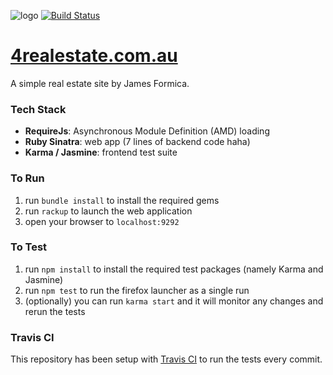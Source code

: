![logo](https://fourrealestate.herokuapp.com/images/logo.png)
[![Build Status](https://travis-ci.org/jamesformica/property-demo.svg?branch=master)](https://travis-ci.org/jamesformica/property-demo)

# [4realestate.com.au](https://fourrealestate.herokuapp.com/)
A simple real estate site by James Formica.

### Tech Stack
- **RequireJs**: Asynchronous Module Definition (AMD) loading
- **Ruby Sinatra**: web app (7 lines of backend code haha)
- **Karma / Jasmine**: frontend test suite

### To Run
1. run `bundle install` to install the required gems
2. run `rackup` to launch the web application
3. open your browser to `localhost:9292`

### To Test
1. run `npm install` to install the required test packages (namely Karma and Jasmine)
2. run `npm test` to run the firefox launcher as a single run
3. (optionally) you can run `karma start` and it will monitor any changes and rerun the tests

### Travis CI
This repository has been setup with [Travis CI](https://travis-ci.org/) to run the tests every commit.